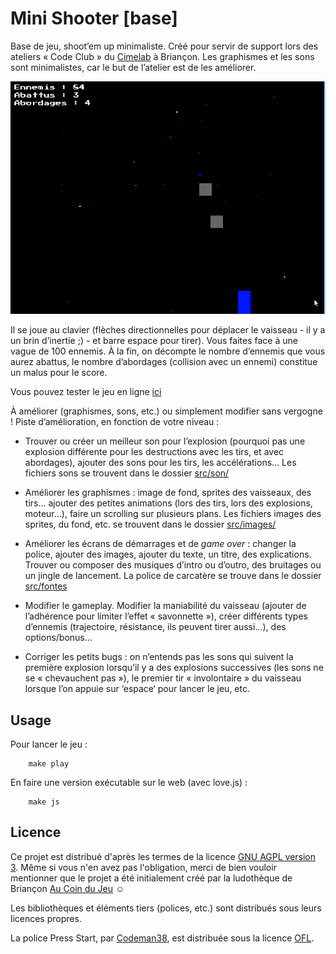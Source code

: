 # Mini Shooter [base]

Base de jeu, shoot’em up minimaliste. Créé pour servir de support lors des ateliers « Code Club » du [Cimelab](https://www.aucoindujeu05.fr/fablab/) à Briançon. Les graphismes et les sons sont minimalistes, car le but de l’atelier est de les améliorer.

![Capture écran jeu](./src/images/Capture.png)

Il se joue au clavier (flèches directionnelles pour déplacer le vaisseau - il y a un brin d’inertie ;) - et barre espace pour tirer). Vous faites face à une vague de 100 ennemis. À la fin, on décompte le nombre d’ennemis que vous aurez abattus, le nombre d’abordages (collision avec un ennemi) constitue un malus pour le score.

Vous pouvez tester le jeu en ligne [ici](https://aucoindujeu.github.io/base-minishooter)

À améliorer (graphismes, sons, etc.) ou simplement  modifier sans vergogne ! 
Piste d’amélioration, en fonction de votre niveau :

- Trouver ou créer un meilleur son pour l’explosion (pourquoi pas une explosion différente pour les destructions avec les tirs, et avec abordages), ajouter des sons pour les tirs, les accélérations... Les fichiers sons se trouvent dans le dossier [src/son/](https://github.com/aucoindujeu/base-minishooter/tree/main/src/sons)

- Améliorer les graphismes : image de fond, sprites des vaisseaux, des tirs... ajouter des petites animations (lors des tirs, lors des explosions, moteur...), faire un scrolling sur plusieurs plans. Les fichiers images des sprites, du fond, etc. se trouvent dans le dossier [src/images/](https://github.com/aucoindujeu/base-minishooter/tree/main/src/images)

- Améliorer les écrans de démarrages et de *game over* : changer la police, ajouter des images, ajouter du texte, un titre, des explications. Trouver ou composer des musiques d’intro ou d’outro, des bruitages ou un jingle de lancement. La police de carcatère se trouve dans le dossier [src/fontes](https://github.com/aucoindujeu/base-minishooter/tree/main/src/fontes)

- Modifier le gameplay. Modifier la maniabilité du vaisseau (ajouter de l’adhérence pour limiter l’effet « savonnette »), créer différents types d’ennemis (trajectoire, résistance, ils peuvent tirer aussi...), des options/bonus...

- Corriger les petits bugs : on n’entends pas les sons qui suivent la première explosion lorsqu’il y a des explosions successives (les sons ne se « chevauchent pas »), le premier tir « involontaire » du vaisseau lorsque l’on appuie sur ‘espace‘ pour lancer le jeu, etc. 

## Usage
<!-- TODO -->

Pour lancer le jeu :

        make play

En faire une version exécutable sur le web (avec love.js) : 

        make js


## Licence

Ce projet est distribué d'après les termes de la licence [GNU AGPL version 3](./LICENSE.txt). Même si vous n'en avez pas l'obligation, merci de bien vouloir mentionner que le projet a été initialement créé par la ludothèque de Briançon [Au Coin du Jeu](https://www.aucoindujeu05.fr/) ☺️

Les bibliothèques et éléments tiers (polices, etc.) sont distribués sous leurs licences propres.

La police Press Start, par [Codeman38](http://www.zone38.net/font/#pressstart), est distribuée sous la licence [OFL](https://scripts.sil.org/cms/scripts/page.php?item_id=OFL_web).
